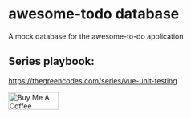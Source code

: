 # awesome-todo database

A mock database for the awesome-to-do application



## Series playbook:

https://thegreencodes.com/series/vue-unit-testing



<a href="https://www.buymeacoffee.com/marvinkweyu" target="_blank"><img src="https://cdn.buymeacoffee.com/buttons/v2/default-green.png" alt="Buy Me A Coffee" width=200 height=50 style="height: 35px !important;width: 100px !important;" ></a>
